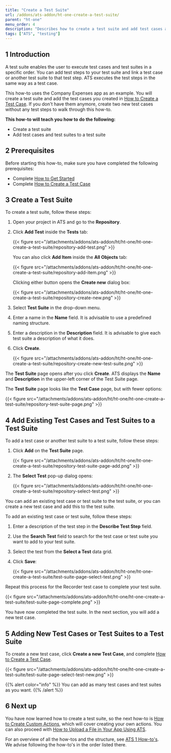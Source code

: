 ```yaml
---
title: "Create a Test Suite"
url: /addons/ats-addon/ht-one-create-a-test-suite/
parent: "ht-one"
menu_order: 4
description: "Describes how to create a test suite and add test cases and test suites to your test suite."
tags: ["ATS", "testing"]
---
```


## 1 Introduction

A test suite enables the user to execute test cases and test suites in a specific order. You can add test steps to your test suite and link a test case or another test suite to that test step. ATS executes the test steps in the same way as a test case.

This how-to uses the Company Expenses app as an example. You will create a test suite and add the test cases you created in [How to Create a Test Case](/addons/ats-addon/ht-one-create-a-test-case/). If you don't have them anymore, create two new test cases without any test steps to walk through this how-to. 

**This how-to will teach you how to do the following:**

* Create a test suite
* Add test cases and test suites to a test suite

## 2 Prerequisites

Before starting this how-to, make sure you have completed the following prerequisites:

* Complete [How to Get Started](/addons/ats-addon/ht-one-getting-started/)
* Complete [How to Create a Test Case](/addons/ats-addon/ht-one-create-a-test-case/)

## 3 Create a Test Suite

To create a test suite, follow these steps:

1.  Open your project in ATS and go to the **Repository**.
2.  Click **Add Test** inside the **Tests** tab:
    
    {{< figure src="/attachments/addons/ats-addon/ht/ht-one/ht-one-create-a-test-suite/repository-add-test.png" >}}

    You can also click **Add Item** inside the **All Objects** tab:
    
    {{< figure src="/attachments/addons/ats-addon/ht/ht-one/ht-one-create-a-test-suite/repository-add-item.png" >}}

    Clicking either button opens the **Create new** dialog box:
    
    {{< figure src="/attachments/addons/ats-addon/ht/ht-one/ht-one-create-a-test-suite/repository-create-new.png" >}}

3.  Select **Test Suite** in the drop-down menu.
4.  Enter a name in the **Name** field. It is advisable to use a predefined naming structure.
5.  Enter a description in the **Description** field. It is advisable to give each test suite a description of what it does.
6.  Click **Create**.
    
    {{< figure src="/attachments/addons/ats-addon/ht/ht-one/ht-one-create-a-test-suite/repository-create-new-test-suite.png" >}}

The **Test Suite** page opens after you click **Create**. ATS displays the **Name** and **Description** in the upper-left corner of the Test Suite page.

The **Test Suite** page looks like the **Test Case** page, but with fewer options:
    
{{< figure src="/attachments/addons/ats-addon/ht/ht-one/ht-one-create-a-test-suite/repository-test-suite-page.png" >}}
    
## 4 Add Existing Test Cases and Test Suites to a Test Suite

To add a test case or another test suite to a test suite, follow these steps:

1.  Click **Add** on the **Test Suite** page.
    
    {{< figure src="/attachments/addons/ats-addon/ht/ht-one/ht-one-create-a-test-suite/repository-test-suite-page-add.png" >}}

2.  The **Select Test** pop-up dialog opens:
    
    {{< figure src="/attachments/addons/ats-addon/ht/ht-one/ht-one-create-a-test-suite/repository-select-test.png" >}}

You can add an existing test case or test suite to the test suite, or you can create a new test case and add this to the test suite.
  
To add an existing test case or test suite, follow these steps:

1.  Enter a description of the test step in the **Describe Test Step** field.
2.  Use the **Search Test** field to search for the test case or test suite you want to add to your test suite.
3.  Select the test from the **Select a Test** data grid. 
4.  Click **Save**:
    
    {{< figure src="/attachments/addons/ats-addon/ht/ht-one/ht-one-create-a-test-suite/test-suite-page-select-test.png" >}}

Repeat this process for the Recorder test case to complete your test suite.

{{< figure src="/attachments/addons/ats-addon/ht/ht-one/ht-one-create-a-test-suite/test-suite-page-complete.png" >}}

You have now completed the test suite. In the next section, you will add a new test case.

## 5 Adding New Test Cases or Test Suites to a Test Suite

To create a new test case, click **Create a new Test Case**, and complete [How to Create a Test Case](/addons/ats-addon/ht-one-create-a-test-case/).
    
{{< figure src="/attachments/addons/ats-addon/ht/ht-one/ht-one-create-a-test-suite/test-suite-page-select-test-new.png" >}}

{{% alert color="info" %}}
You can add as many test cases and test suites as you want. 
{{% /alert %}}

## 6 Next up

You have now learned how to create a test suite, so the next how-to is [How to Create Custom Actions](/addons/ats-addon/ht-one-create-custom-actions/), which will cover creating your own actions. You can also proceed with [How to Upload a File in Your App Using ATS](/addons/ats-addon/ht-one-upload-file-using-ats/).

For an overview of all the how-tos and the structure, see [ATS 1 How-to's](/addons/ats-addon/ht-one/). We advise following the how-to's in the order listed there.
